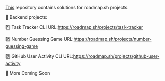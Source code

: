 [This](https://github.com/moujahentin/roadmap.sh) repository contains solutions for roadmap.sh projects.

📌 Backend projects:

1️⃣ Task Tracker CLI URL:https://roadmap.sh/projects/task-tracker

2️⃣️ Number Guessing Game URL:https://roadmap.sh/projects/number-guessing-game

3️⃣ GitHub User Activity CLI URL:https://roadmap.sh/projects/github-user-activity

🚧 More Coming Soon
